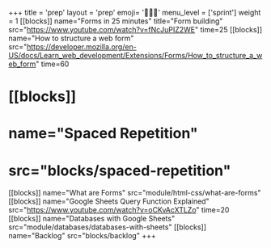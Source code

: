 +++
title = 'prep'
layout = 'prep'
emoji= '🧑🏾‍💻'
menu_level = ['sprint']
weight = 1
[[blocks]]
name="Forms in 25 minutes"
title="Form building"
src="https://www.youtube.com/watch?v=fNcJuPIZ2WE"
time=25
[[blocks]]
name="How to structure a web form"
src="https://developer.mozilla.org/en-US/docs/Learn_web_development/Extensions/Forms/How_to_structure_a_web_form"
time=60
# [[blocks]]
# name="Spaced Repetition"
# src="blocks/spaced-repetition"
[[blocks]]
name="What are Forms"
src="module/html-css/what-are-forms"
[[blocks]]
name="Google Sheets Query Function Explained"
src="https://www.youtube.com/watch?v=oCKvAcXTLZo"
time=20
[[blocks]]
name="Databases with Google Sheets"
src="module/databases/databases-with-sheets"
[[blocks]]
name="Backlog"
src="blocks/backlog"
+++
